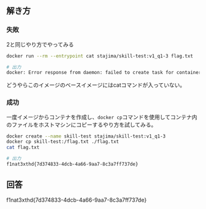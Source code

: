 ## 解き方
### 失敗
2と同じやり方でやってみる

```bash
docker run --rm --entrypoint cat stajima/skill-test:v1_q1-3 flag.txt

# 出力
docker: Error response from daemon: failed to create task for container: failed to create shim task: OCI runtime create failed: runc create failed: unable to start container process: exec: "cat": executable file not found in $PATH: unknown.
```

どうやらこのイメージのベースイメージにはcatコマンドが入っていない。

### 成功
一度イメージからコンテナを作成し、`docker cp`コマンドを使用してコンテナ内のファイルをホストマシンにコピーするやり方を試してみる。

```bash
docker create --name skill-test stajima/skill-test:v1_q1-3
docker cp skill-test:/flag.txt ./flag.txt
cat flag.txt

# 出力
f1nat3xthd{7d374833-4dcb-4a66-9aa7-8c3a7ff737de}
```

## 回答
f1nat3xthd{7d374833-4dcb-4a66-9aa7-8c3a7ff737de}
